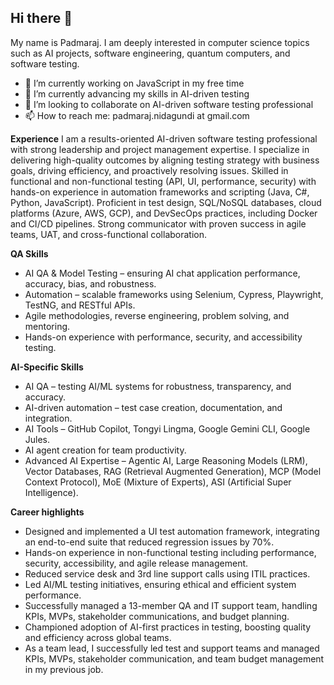 ## Hi there 👋

My name is Padmaraj. I am deeply interested in computer science topics such as AI projects, software engineering, quantum computers, and software testing.


- 🔭 I’m currently working on JavaScript in my free time
- 🌱 I’m currently advancing my skills in AI-driven testing
- 👯 I’m looking to collaborate on AI-driven software testing professional 
- 📫 How to reach me: padmaraj.nidagundi at gmail.com


<!--
**padmarajnidagundi/padmarajnidagundi** is a ✨ _special_ ✨ repository because its `README.md` (this file) appears on your GitHub profile.

Here are some ideas to get you started:

- 🔭 I’m currently working on ...
- 🌱 I’m currently learning ...
- 👯 I’m looking to collaborate on ...
- 🤔 I’m looking for help with ...
- 💬 Ask me about ...
- 📫 How to reach me: ...
- 😄 Pronouns: ...
- ⚡ Fun fact: ...
-->


**Experience**
I am a results-oriented AI-driven software testing professional with strong leadership and project management expertise. I specialize in delivering high-quality outcomes by aligning testing strategy with business goals, driving efficiency, and proactively resolving issues. Skilled in functional and non-functional testing (API, UI, performance, security) with hands-on experience in automation frameworks and scripting (Java, C#, Python, JavaScript). Proficient in test design, SQL/NoSQL databases, cloud platforms (Azure, AWS, GCP), and DevSecOps practices, including Docker and CI/CD pipelines. Strong communicator with proven success in agile teams, UAT, and cross-functional collaboration.

**QA Skills**
- AI QA & Model Testing – ensuring AI chat application performance, accuracy, bias, and robustness.
- Automation – scalable frameworks using Selenium, Cypress, Playwright, TestNG, and RESTful APIs.
- Agile methodologies, reverse engineering, problem solving, and mentoring.
- Hands-on experience with performance, security, and accessibility testing.

**AI-Specific Skills**
- AI QA – testing AI/ML systems for robustness, transparency, and accuracy.
- AI-driven automation – test case creation, documentation, and integration.
- AI Tools – GitHub Copilot, Tongyi Lingma, Google Gemini CLI, Google Jules.
- AI agent creation for team productivity.
- Advanced AI Expertise – Agentic AI, Large Reasoning Models (LRM), Vector Databases, RAG (Retrieval Augmented Generation), MCP (Model Context Protocol), MoE (Mixture of Experts), ASI (Artificial Super Intelligence).

**Career highlights**
- Designed and implemented a UI test automation framework, integrating an end-to-end suite that reduced regression issues by 70%.
- Hands-on experience in non-functional testing including performance, security, accessibility, and agile release management.
- Reduced service desk and 3rd line support calls using ITIL practices.
- Led AI/ML testing initiatives, ensuring ethical and efficient system performance.
- Successfully managed a 13-member QA and IT support team, handling KPIs, MVPs, stakeholder communications, and budget planning.
- Championed adoption of AI-first practices in testing, boosting quality and efficiency across global teams.
- As a team lead, I successfully led test and support teams and managed KPIs, MVPs, stakeholder communication, and team budget management in my previous job.


